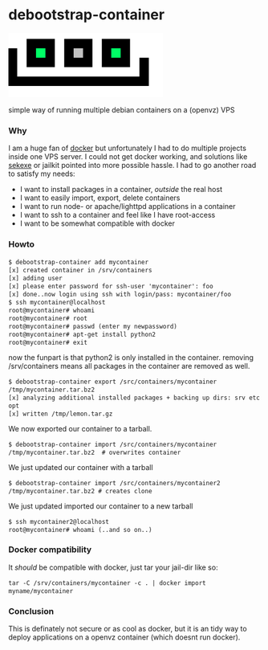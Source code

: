 debootstrap-container
=====================

<img src=".res/logo.png"/>

simple way of running multiple debian containers on a (openvz) VPS 

### Why

I am a huge fan of [docker](http://docker.io) but unfortunately I had to do multiple projects inside one VPS server.
I could not get docker working, and solutions like [sekexe](https://github.com/jpetazzo/sekexe) or jailkit pointed into more possible hassle.
I had to go another road to satisfy my needs:

* I want to install packages in a container, *outside* the real host
* I want to easily import, export, delete containers
* I want to run node- or apache/lighttpd applications in a container
* I want to ssh to a container and feel like I have root-access
* I want to be somewhat compatible with docker

### Howto

    $ debootstrap-container add mycontainer
    [x] created container in /srv/containers
    [x] adding user
    [x] please enter password for ssh-user 'mycontainer': foo
    [x] done..now login using ssh with login/pass: mycontainer/foo
    $ ssh mycontainer@localhost
    root@mycontainer# whoami
    root@mycontainer# root
    root@mycontainer# passwd (enter my newpassword)
    root@mycontainer# apt-get install python2
    root@mycontainer# exit

now the funpart is that python2 is only installed in the container.
removing /srv/containers means all packages in the container are removed as well.

    $ debootstrap-container export /src/containers/mycontainer /tmp/mycontainer.tar.bz2
    [x] analyzing additional installed packages + backing up dirs: srv etc opt
    [x] written /tmp/lemon.tar.gz

We now exported our container to a tarball.

    $ debootstrap-container import /src/containers/mycontainer /tmp/mycontainer.tar.bz2  # overwrites container

We just updated our container with a tarball

    $ debootstrap-container import /src/containers/mycontainer2 /tmp/mycontainer.tar.bz2 # creates clone

We just updated imported our container to a new tarball
    
    $ ssh mycontainer2@localhost
    root@mycontainer# whoami (..and so on..)


### Docker compatibility

It *should* be compatible with docker, just tar your jail-dir like so:

    tar -C /srv/containers/mycontainer -c . | docker import myname/mycontainer

### Conclusion

This is definately not secure or as cool as docker, but it is an tidy way to deploy
applications on a openvz container (which doesnt run docker).
